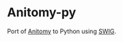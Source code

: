 # Anitomy-py

Port of [Anitomy](https://github.com/erengy/anitomy) to Python using [SWIG](http://swig.org/).